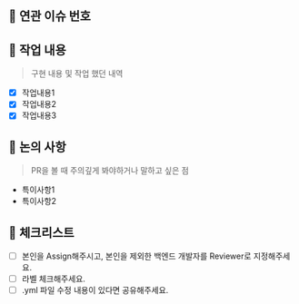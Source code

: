 ## 📕 연관 이슈 번호


## 📙 작업 내용

> 구현 내용 및 작업 했던 내역

- [x] 작업내용1
- [x] 작업내용2
- [x] 작업내용3

## 📗 논의 사항

> PR을 볼 때 주의깊게 봐야하거나 말하고 싶은 점

- 특이사항1
- 특이사항2

## 📘 체크리스트
- [ ]  본인을 Assign해주시고, 본인을 제외한 백엔드 개발자를 Reviewer로 지정해주세요.
- [ ]  라벨 체크해주세요.
- [ ]  .yml 파일 수정 내용이 있다면 공유해주세요.
